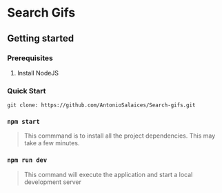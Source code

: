 # Search Gifs

## Getting started

### Prerequisites
1. Install NodeJS 

### Quick Start

    git clone: https://github.com/AntonioSalaices/Search-gifs.git

### `npm start`
> This commmand is to install all the project dependencies. This may take a few minutes.

### `npm run dev`
> This command will execute the application and start a local development server


